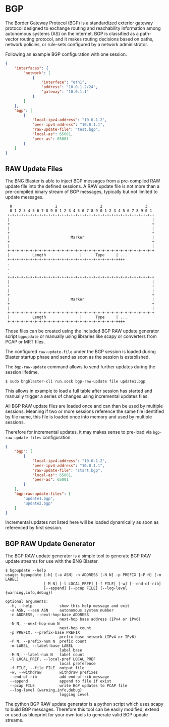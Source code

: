 # BGP

The Border Gateway Protocol (BGP) is a standardized exterior gateway protocol
designed to exchange routing and reachability information among autonomous systems
(AS) on the internet. BGP is classified as a path-vector routing protocol, and it 
makes routing decisions based on paths, network policies, or rule-sets configured 
by a network administrator.

Following an example BGP configuration with one session.

```json
{
    "interfaces": {
        "network": [
            {
                "interface": "eth1",
                "address": "10.0.1.2/24",
                "gateway": "10.0.1.1"
            }
        ]
    },
    "bgp": [
        {
            "local-ipv4-address": "10.0.1.2",
            "peer-ipv4-address": "10.0.1.1",
            "raw-update-file": "test.bgp",
            "local-as": 65001,
            "peer-as": 65001
        }
    ]
}
```

## RAW Update Files

The BNG Blaster is able to inject BGP messages from a pre-compiled 
RAW update file into the defined sessions. A RAW update file is not
more than a pre-compiled binary stream of BGP messages, typically
but not limited to update messages.

```text
  0                   1                   2                   3
  0 1 2 3 4 5 6 7 8 9 0 1 2 3 4 5 6 7 8 9 0 1 2 3 4 5 6 7 8 9 0 1
 +-+-+-+-+-+-+-+-+-+-+-+-+-+-+-+-+-+-+-+-+-+-+-+-+-+-+-+-+-+-+-+-+
 |                                                               |
 +                                                               +
 |                                                               |
 +                                                               +
 |                           Marker                              |
 +                                                               +
 |                                                               |
 +-+-+-+-+-+-+-+-+-+-+-+-+-+-+-+-+-+-+-+-+-+-+-+-+-+-+-+-+-+-+-+-+
 |          Length               |      Type     | ...
 +-+-+-+-+-+-+-+-+-+-+-+-+-+-+-+-+-+-+-+-+-+-+-+-++++
 .
 .
 .
 +-+-+-+-+-+-+-+-+-+-+-+-+-+-+-+-+-+-+-+-+-+-+-+-+-+-+-+-+-+-+-+-+
 |                                                               |
 +                                                               +
 |                                                               |
 +                                                               +
 |                           Marker                              |
 +                                                               +
 |                                                               |
 +-+-+-+-+-+-+-+-+-+-+-+-+-+-+-+-+-+-+-+-+-+-+-+-+-+-+-+-+-+-+-+-+
 |          Length               |      Type     | ...
 +-+-+-+-+-+-+-+-+-+-+-+-+-+-+-+-+-+-+-+-+-+-+-+-++++
```

Those files can be created using the included BGP RAW update generator
script `bgpupdate` or manually using libraries like scapy or converters
from PCAP or MRT files. 

The configured `raw-update-file` under the BGP session is loaded 
during Blaster startup phase and send as soon as the session is 
established. 

The `bgp-raw-update` command allows to send further updates during
the session lifetime.

`$ sudo bngblaster-cli run.sock bgp-raw-update file update1.bgp`

This allows in example to load a full table after session has
started and manually trigger a series of changes using incremental
updates files.

All BGP RAW update files are loaded once and can than be used by 
multiple sessions. Meaning if two or more sessions reference the 
same file identified by file name, this file is loaded once into 
memory and used by multiple sessions. 

Therefore for incremental updates, it may makes sense to pre-load
via `bgp-raw-update-files` configuration. 

```json
{
    "bgp": [
        {
            "local-ipv4-address": "10.0.1.2",
            "peer-ipv4-address": "10.0.1.1",
            "raw-update-file": "start.bgp",
            "local-as": 65001,
            "peer-as": 65001
        }
    ],
    "bgp-raw-update-files": [
        "update1.bgp",
        "update2.bgp"
    ]
}
```

Incremental updates not listed here will be loaded dynamically as soon
as referenced by first session.

## BGP RAW Update Generator

The BGP RAW update generator is a simple tool to generate BGP RAW update
streams for use with the BNG Blaster. 

```text
$ bgpupdate --help
usage: bgpupdate [-h] [-a ASN] -n ADDRESS [-N N] -p PREFIX [-P N] [-m LABEL]
                 [-M N] [-l LOCAL_PREF] [-f FILE] [-w] [--end-of-rib]
                 [--append] [--pcap FILE] [--log-level {warning,info,debug}]

optional arguments:
  -h, --help            show this help message and exit
  -a ASN, --asn ASN     autonomous system number
  -n ADDRESS, --next-hop-base ADDRESS
                        next-hop base address (IPv4 or IPv6)
  -N N, --next-hop-num N
                        next-hop count
  -p PREFIX, --prefix-base PREFIX
                        prefix base network (IPv4 or IPv6)
  -P N, --prefix-num N  prefix count
  -m LABEL, --label-base LABEL
                        label base
  -M N, --label-num N   label count
  -l LOCAL_PREF, --local-pref LOCAL_PREF
                        local preference
  -f FILE, --file FILE  output file
  -w, --withdraw        withdraw prefixes
  --end-of-rib          add end-of-rib message
  --append              append to file if exist
  --pcap FILE           write BGP updates to PCAP file
  --log-level {warning,info,debug}
                        logging Level
```

The python BGP RAW update generator is a python script which uses
scapy to build BGP messages. Therefore this tool can be easily 
modified, extend or used as blueprint for your own tools to generate
valid BGP update streams. 
